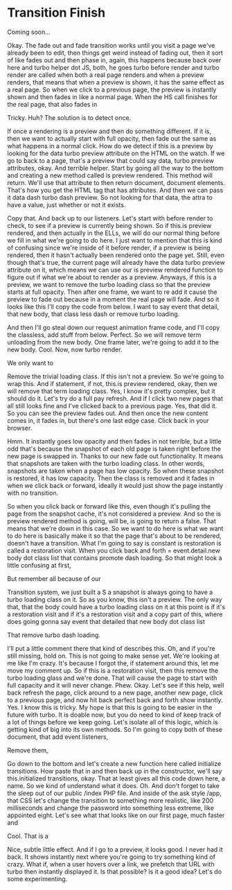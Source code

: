 # Transition Finish

Coming soon...

Okay. The fade out and fade transition works until you visit a page we've already
been to edit, then things get weird instead of fading out, then it sort of like fades
out and then phase in, again, this happens because back over here and turbo helper
dot JS, both, he goes turbo before render and turbo render are called when both a
real page renders and when a preview renders, that means that when a preview is
shown, it has the same effect as a real page. So when we click to a previous page,
the preview is instantly shown and then fades in like a normal page. When the HS call
finishes for the real page, that also fades in

Tricky. Huh? The solution is to detect once.

If once a rendering is a preview and then do something different. If it is, then we
want to actually start with full opacity, then fade out the same as what happens in a
normal click. How do we detect if this is a preview by looking for the data turbo
preview attribute on the HTML on the watch. If we go to back to a page, that's a
preview that could say data, turbo preview attributes, okay. And terrible helper.
Start by going all the way to the bottom and creating a new method called is preview
rendered. This method will return. We'll use that attribute to then return document,
document elements. That's how you get the HTML tag that has attributes. And then we
can pass it data dash turbo dash preview. So not looking for that data, the attra to
have a value, just whether or not it exists.

Copy that. And back up to our listeners. Let's start with before render to check, to
see if a preview is currently being shown. So if this.is preview rendered, and then
actually in the ELLs, we will do our normal thing before we fill in what we're going
to do here. I just want to mention that this is kind of confusing since we're inside
of it before render, if a preview is being rendered, then it hasn't actually been
rendered onto the page yet. Still, even though that's true, the current page will
already have the data turbo preview attribute on it, which means we can use our is
preview rendered function to figure out if what we're about to render as a preview.
Anyways, if this is a preview, we want to remove the turbo loading class so that the
preview starts at full opacity. Then after one frame, we want to re add it cause the
preview to fade out because in a moment the real page will fade. And so it looks like
this I'll copy the code from below. I want to say event that detail, that new body,
that class less dash or remove turbo loading.

And then I'll go steal down our request animation frame code, and I'll copy the
classless, add stuff from below. Perfect. So we will remove term unloading from the
new body. One frame later, we're going to add it to the new body. Cool. Now, now
turbo render.

We only want to

Remove the trivial loading class. If this isn't not a preview. So we're going to wrap
this. And if statement, if not, this.is preview rendered, okay, then we will remove
that term loading class. Yes, I know it's pretty complex, but it should do it. Let's
try do a full pay refresh. And if I click two new pages that all still looks fine and
I've clicked back to a previous page. Yes, that did it. So you can see the preview
fades out. And then once the new content comes in, it fades in, but there's one last
edge case. Click back in your browser.

Hmm. It instantly goes low opacity and then fades in not terrible, but a little odd
that's because the snapshot of each old page is taken right before the new page is
swapped in. Thanks to our new fade out functionality. It means that snapshots are
taken with the turbo loading class. In other words, snapshots are taken when a page
has low opacity. So when these snapshot is restored, it has low capacity. Then the
class is removed and it fades in when we click back or forward, ideally it would just
show the page instantly with no transition.

So when you click back or forward like this, even though it's pulling the page from
the snapshot cache, it's not considered a preview. And so the is preview rendered
method is going, will be, is going to return a false. That means that we're down in
this case. So we want to do here is what we want to do here is basically make it so
that the page that's about to be rendered, doesn't have a transition. What I'm going
to say is constant is restoration is called a restoration visit. When you click back
and forth = event.detail.new body dot class list that contains promote dash loading.
So that might look a little confusing at first,

But remember all because of our

Transition system, we just built a S a snapshot is always going to have a turbo
loading class on it. So as you know, this isn't a preview. The only way that, that
the body could have a turbo loading class on it at this point is if it's a
restoration visit and if it's a restoration visit and a copy part of this, where does
going gonna say event that detailed that new body dot class list

That remove turbo dash loading.

I'll put a little comment there that kind of describes this. Oh, and if you're still
missing, hold on. This is not going to make sense yet. We're looking at me like I'm
crazy. It's because I forgot the, if statement around this, let me move my comment
up. So if this is a restoration visit, then this remove the turbo loading glass and
we're done. That will cause the page to start with full capacity and it will never
change. Phew. Okay. Let's see if this help, well back refresh the page, click around
to a new page, another new page, click to a previous page, and now hit back perfect
back and forth show instantly. Yes. I know this is tricky. My hope is that this is
going to be easier in the future with turbo. It is doable now, but you do need to
kind of keep track of a lot of things before we keep going. Let's isolate all of this
logic, which is getting kind of big into its own methods. So I'm going to copy both
of these document, that add event listeners,

Remove them,

Go down to the bottom and let's create a new function here called initialize
transitions. How paste that in and then back up in the constructor, we'll say
this.initialized transitions, okay. That at least gives all this code down here, a
name. So we kind of understand what it does. Oh. And don't forget to take the sleep
out of our public /index PHP file. And inside of the ask style /app, that CSS let's
change the transition to something more realistic, like 200 milliseconds and change
the password into something less extreme, like appointed eight. Let's see what that
looks like on our first page, much faster and

Cool. That is a

Nice, subtle little effect. And if I go to a preview, it looks good. I never had it
back. It shows instantly next where you're going to try something kind of crazy. What
if, when a user hovers over a link, we prefetch that URL with turbo then instantly
displayed it. Is that possible? Is it a good idea? Let's do some experimenting.

